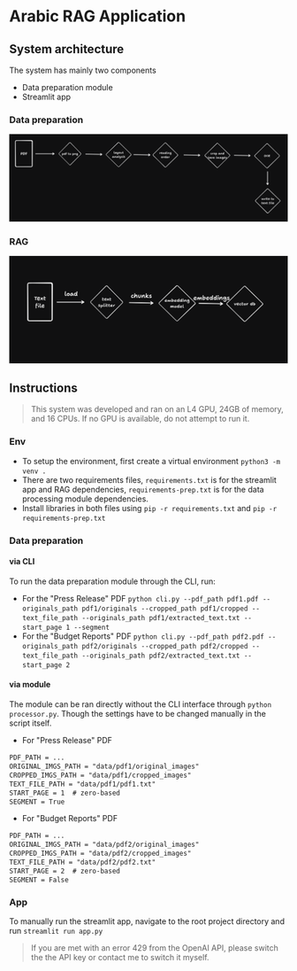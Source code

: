 # Arabic RAG Application

## System architecture
The system has mainly two components
- Data preparation module
- Streamlit app

### Data preparation
![](resources/data-prep.png)
### RAG
![](resources/rag.png)

## Instructions
> This system was developed and ran on an L4 GPU, 24GB of memory, and 16 CPUs. If no GPU is available, do not attempt to run it.

### Env
- To setup the environment, first create a virtual environment `python3 -m venv .`
- There are two requirements files, `requirements.txt` is for the streamlit app and RAG dependencies, `requirements-prep.txt` is for the data processing module dependencies.
- Install libraries in both files using `pip -r requirements.txt` and `pip -r requirements-prep.txt`

### Data preparation
#### via CLI
To run the data preparation module through the CLI, run:
- For the "Press Release" PDF `python cli.py --pdf_path pdf1.pdf --originals_path pdf1/originals --cropped_path pdf1/cropped --text_file_path --originals_path pdf1/extracted_text.txt --start_page 1 --segment`
- For the "Budget Reports" PDF `python cli.py --pdf_path pdf2.pdf --originals_path pdf2/originals --cropped_path pdf2/cropped --text_file_path --originals_path pdf2/extracted_text.txt --start_page 2`

#### via module
The module can be ran directly without the CLI interface through `python processor.py`. Though the settings have to be changed manually in the script itself.
- For "Press Release" PDF
```
PDF_PATH = ...
ORIGINAL_IMGS_PATH = "data/pdf1/original_images"
CROPPED_IMGS_PATH = "data/pdf1/cropped_images"
TEXT_FILE_PATH = "data/pdf1/pdf1.txt"
START_PAGE = 1  # zero-based
SEGMENT = True
```
- For "Budget Reports" PDF
```
PDF_PATH = ...
ORIGINAL_IMGS_PATH = "data/pdf2/original_images"
CROPPED_IMGS_PATH = "data/pdf2/cropped_images"
TEXT_FILE_PATH = "data/pdf2/pdf2.txt"
START_PAGE = 2  # zero-based
SEGMENT = False
```

### App
To manually run the streamlit app, navigate to the root project directory and run `streamlit run app.py`
> If you are met with an error 429 from the OpenAI API, please switch the the API key or contact me to switch it myself.